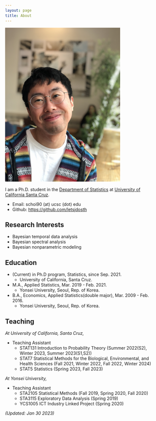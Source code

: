 ```yaml
---
layout: page
title: About
---
```



<img src="https://github.com/letsjdosth/letsjdosth.github.io/blob/master/_pic/about_pic2.JPG?raw=true" alt="about_pic" height="500">


I am a Ph.D. student in the <a href="https://engineering.ucsc.edu/departments/statistics">Department of Statistics</a>
at <a href="https://www.ucsc.edu/">University of California Santa Cruz</a>.

- Email: schoi90 (at) ucsc (dot) edu
- Github: <a href="https://github.com/letsjdosth">https://github.com/letsjdosth</a>

## Research Interests

- Bayesian temporal data analysis
- Bayesian spectral analysis
- Bayesian nonparametric modeling

## Education

- (Current) in Ph.D program, Statistics, since Sep. 2021.
  - University of California, Santa Cruz.
- M.A., Applied Statistics, Mar. 2019 - Feb. 2021.
  - Yonsei University, Seoul, Rep. of Korea.
- B.A., Economics, Applied Statistics(double major), Mar. 2009 - Feb. 2016.
  - Yonsei University, Seoul, Rep. of Korea.

## Teaching

*At University of California, Santa Cruz,*

- Teaching Assistant
  - STAT131 Introduction to Probability Theory (Summer 2022(S2), Winter 2023, Summer 2023(S1,S2))
  - STAT7 Statistical Methods for the Biological, Environmental, and Health Sciences (Fall 2021, Winter 2022, Fall 2022, Winter 2024)
  - STAT5 Statistics (Spring 2023, Fall 2023)

*At Yonsei University,*

- Teaching Assistant
  - STA2105 Statistical Methods (Fall 2019, Spring 2020, Fall 2020)
  - STA3115 Exploratory Data Analysis (Spring 2019)
  - YCS1005 ICT Industry Linked Project (Spring 2020)

*(Updated: Jan 30 2023)*

